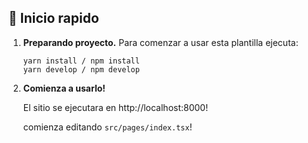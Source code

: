 ## 🚀 Inicio rapido

1.  **Preparando proyecto.**
    Para comenzar a usar esta plantilla ejecuta:

    ```shell
    yarn install / npm install
    yarn develop / npm develop
    ```

2.  **Comienza a usarlo!**

    El sitio se ejecutara en http://localhost:8000!

    comienza editando `src/pages/index.tsx`!
